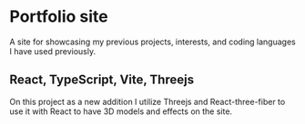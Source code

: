 # Portfolio site
A site for showcasing my previous projects, interests, and coding languages I have used previously. </br>

## React, TypeScript, Vite, Threejs
On this project as a new addition I utilize Threejs and React-three-fiber to use it with React to have 3D models and effects on the site. </br>

